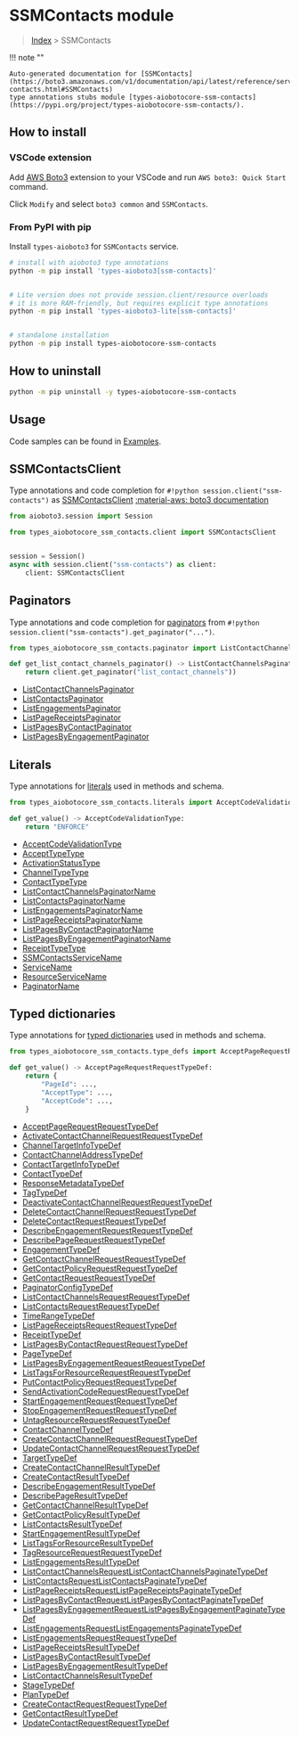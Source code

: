 # SSMContacts module

> [Index](../README.md) > SSMContacts


!!! note ""

    Auto-generated documentation for [SSMContacts](https://boto3.amazonaws.com/v1/documentation/api/latest/reference/services/ssm-contacts.html#SSMContacts)
    type annotations stubs module [types-aiobotocore-ssm-contacts](https://pypi.org/project/types-aiobotocore-ssm-contacts/).

## How to install

### VSCode extension

Add [AWS Boto3](https://marketplace.visualstudio.com/items?itemName=Boto3typed.boto3-ide)
extension to your VSCode and run `AWS boto3: Quick Start` command.

Click `Modify` and select `boto3 common` and `SSMContacts`.

### From PyPI with pip

Install `types-aioboto3` for `SSMContacts` service.

```bash
# install with aioboto3 type annotations
python -m pip install 'types-aioboto3[ssm-contacts]'


# Lite version does not provide session.client/resource overloads
# it is more RAM-friendly, but requires explicit type annotations
python -m pip install 'types-aioboto3-lite[ssm-contacts]'


# standalone installation
python -m pip install types-aiobotocore-ssm-contacts
```



## How to uninstall

```bash
python -m pip uninstall -y types-aiobotocore-ssm-contacts
```

## Usage

Code samples can be found in [Examples](./usage.md).

## SSMContactsClient

Type annotations and code completion for  `#!python session.client("ssm-contacts")` as [SSMContactsClient](./client.md)
[:material-aws: boto3 documentation](https://boto3.amazonaws.com/v1/documentation/api/latest/reference/services/ssm-contacts.html#SSMContacts.Client)

```python title="Usage example"
from aioboto3.session import Session

from types_aiobotocore_ssm_contacts.client import SSMContactsClient


session = Session()
async with session.client("ssm-contacts") as client:
    client: SSMContactsClient
```


## Paginators

Type annotations and code completion for
[paginators](./paginators.md)
from `#!python session.client("ssm-contacts").get_paginator("...")`.

```python title="Usage example"
from types_aiobotocore_ssm_contacts.paginator import ListContactChannelsPaginator

def get_list_contact_channels_paginator() -> ListContactChannelsPaginator:
    return client.get_paginator("list_contact_channels"))
```

- [ListContactChannelsPaginator](./paginators.md#listcontactchannelspaginator)
- [ListContactsPaginator](./paginators.md#listcontactspaginator)
- [ListEngagementsPaginator](./paginators.md#listengagementspaginator)
- [ListPageReceiptsPaginator](./paginators.md#listpagereceiptspaginator)
- [ListPagesByContactPaginator](./paginators.md#listpagesbycontactpaginator)
- [ListPagesByEngagementPaginator](./paginators.md#listpagesbyengagementpaginator)








## Literals

Type annotations for [literals](./literals.md) used in methods and schema.

```python title="Usage example"
from types_aiobotocore_ssm_contacts.literals import AcceptCodeValidationType

def get_value() -> AcceptCodeValidationType:
    return "ENFORCE"
```

- [AcceptCodeValidationType](./literals.md#acceptcodevalidationtype)
- [AcceptTypeType](./literals.md#accepttypetype)
- [ActivationStatusType](./literals.md#activationstatustype)
- [ChannelTypeType](./literals.md#channeltypetype)
- [ContactTypeType](./literals.md#contacttypetype)
- [ListContactChannelsPaginatorName](./literals.md#listcontactchannelspaginatorname)
- [ListContactsPaginatorName](./literals.md#listcontactspaginatorname)
- [ListEngagementsPaginatorName](./literals.md#listengagementspaginatorname)
- [ListPageReceiptsPaginatorName](./literals.md#listpagereceiptspaginatorname)
- [ListPagesByContactPaginatorName](./literals.md#listpagesbycontactpaginatorname)
- [ListPagesByEngagementPaginatorName](./literals.md#listpagesbyengagementpaginatorname)
- [ReceiptTypeType](./literals.md#receipttypetype)
- [SSMContactsServiceName](./literals.md#ssmcontactsservicename)
- [ServiceName](./literals.md#servicename)
- [ResourceServiceName](./literals.md#resourceservicename)
- [PaginatorName](./literals.md#paginatorname)




## Typed dictionaries

Type annotations for [typed dictionaries](./type_defs.md) used in methods and schema.

```python title="Usage example"
from types_aiobotocore_ssm_contacts.type_defs import AcceptPageRequestRequestTypeDef

def get_value() -> AcceptPageRequestRequestTypeDef:
    return {
        "PageId": ...,
        "AcceptType": ...,
        "AcceptCode": ...,
    }
```

- [AcceptPageRequestRequestTypeDef](./type_defs.md#acceptpagerequestrequesttypedef)
- [ActivateContactChannelRequestRequestTypeDef](./type_defs.md#activatecontactchannelrequestrequesttypedef)
- [ChannelTargetInfoTypeDef](./type_defs.md#channeltargetinfotypedef)
- [ContactChannelAddressTypeDef](./type_defs.md#contactchanneladdresstypedef)
- [ContactTargetInfoTypeDef](./type_defs.md#contacttargetinfotypedef)
- [ContactTypeDef](./type_defs.md#contacttypedef)
- [ResponseMetadataTypeDef](./type_defs.md#responsemetadatatypedef)
- [TagTypeDef](./type_defs.md#tagtypedef)
- [DeactivateContactChannelRequestRequestTypeDef](./type_defs.md#deactivatecontactchannelrequestrequesttypedef)
- [DeleteContactChannelRequestRequestTypeDef](./type_defs.md#deletecontactchannelrequestrequesttypedef)
- [DeleteContactRequestRequestTypeDef](./type_defs.md#deletecontactrequestrequesttypedef)
- [DescribeEngagementRequestRequestTypeDef](./type_defs.md#describeengagementrequestrequesttypedef)
- [DescribePageRequestRequestTypeDef](./type_defs.md#describepagerequestrequesttypedef)
- [EngagementTypeDef](./type_defs.md#engagementtypedef)
- [GetContactChannelRequestRequestTypeDef](./type_defs.md#getcontactchannelrequestrequesttypedef)
- [GetContactPolicyRequestRequestTypeDef](./type_defs.md#getcontactpolicyrequestrequesttypedef)
- [GetContactRequestRequestTypeDef](./type_defs.md#getcontactrequestrequesttypedef)
- [PaginatorConfigTypeDef](./type_defs.md#paginatorconfigtypedef)
- [ListContactChannelsRequestRequestTypeDef](./type_defs.md#listcontactchannelsrequestrequesttypedef)
- [ListContactsRequestRequestTypeDef](./type_defs.md#listcontactsrequestrequesttypedef)
- [TimeRangeTypeDef](./type_defs.md#timerangetypedef)
- [ListPageReceiptsRequestRequestTypeDef](./type_defs.md#listpagereceiptsrequestrequesttypedef)
- [ReceiptTypeDef](./type_defs.md#receipttypedef)
- [ListPagesByContactRequestRequestTypeDef](./type_defs.md#listpagesbycontactrequestrequesttypedef)
- [PageTypeDef](./type_defs.md#pagetypedef)
- [ListPagesByEngagementRequestRequestTypeDef](./type_defs.md#listpagesbyengagementrequestrequesttypedef)
- [ListTagsForResourceRequestRequestTypeDef](./type_defs.md#listtagsforresourcerequestrequesttypedef)
- [PutContactPolicyRequestRequestTypeDef](./type_defs.md#putcontactpolicyrequestrequesttypedef)
- [SendActivationCodeRequestRequestTypeDef](./type_defs.md#sendactivationcoderequestrequesttypedef)
- [StartEngagementRequestRequestTypeDef](./type_defs.md#startengagementrequestrequesttypedef)
- [StopEngagementRequestRequestTypeDef](./type_defs.md#stopengagementrequestrequesttypedef)
- [UntagResourceRequestRequestTypeDef](./type_defs.md#untagresourcerequestrequesttypedef)
- [ContactChannelTypeDef](./type_defs.md#contactchanneltypedef)
- [CreateContactChannelRequestRequestTypeDef](./type_defs.md#createcontactchannelrequestrequesttypedef)
- [UpdateContactChannelRequestRequestTypeDef](./type_defs.md#updatecontactchannelrequestrequesttypedef)
- [TargetTypeDef](./type_defs.md#targettypedef)
- [CreateContactChannelResultTypeDef](./type_defs.md#createcontactchannelresulttypedef)
- [CreateContactResultTypeDef](./type_defs.md#createcontactresulttypedef)
- [DescribeEngagementResultTypeDef](./type_defs.md#describeengagementresulttypedef)
- [DescribePageResultTypeDef](./type_defs.md#describepageresulttypedef)
- [GetContactChannelResultTypeDef](./type_defs.md#getcontactchannelresulttypedef)
- [GetContactPolicyResultTypeDef](./type_defs.md#getcontactpolicyresulttypedef)
- [ListContactsResultTypeDef](./type_defs.md#listcontactsresulttypedef)
- [StartEngagementResultTypeDef](./type_defs.md#startengagementresulttypedef)
- [ListTagsForResourceResultTypeDef](./type_defs.md#listtagsforresourceresulttypedef)
- [TagResourceRequestRequestTypeDef](./type_defs.md#tagresourcerequestrequesttypedef)
- [ListEngagementsResultTypeDef](./type_defs.md#listengagementsresulttypedef)
- [ListContactChannelsRequestListContactChannelsPaginateTypeDef](./type_defs.md#listcontactchannelsrequestlistcontactchannelspaginatetypedef)
- [ListContactsRequestListContactsPaginateTypeDef](./type_defs.md#listcontactsrequestlistcontactspaginatetypedef)
- [ListPageReceiptsRequestListPageReceiptsPaginateTypeDef](./type_defs.md#listpagereceiptsrequestlistpagereceiptspaginatetypedef)
- [ListPagesByContactRequestListPagesByContactPaginateTypeDef](./type_defs.md#listpagesbycontactrequestlistpagesbycontactpaginatetypedef)
- [ListPagesByEngagementRequestListPagesByEngagementPaginateTypeDef](./type_defs.md#listpagesbyengagementrequestlistpagesbyengagementpaginatetypedef)
- [ListEngagementsRequestListEngagementsPaginateTypeDef](./type_defs.md#listengagementsrequestlistengagementspaginatetypedef)
- [ListEngagementsRequestRequestTypeDef](./type_defs.md#listengagementsrequestrequesttypedef)
- [ListPageReceiptsResultTypeDef](./type_defs.md#listpagereceiptsresulttypedef)
- [ListPagesByContactResultTypeDef](./type_defs.md#listpagesbycontactresulttypedef)
- [ListPagesByEngagementResultTypeDef](./type_defs.md#listpagesbyengagementresulttypedef)
- [ListContactChannelsResultTypeDef](./type_defs.md#listcontactchannelsresulttypedef)
- [StageTypeDef](./type_defs.md#stagetypedef)
- [PlanTypeDef](./type_defs.md#plantypedef)
- [CreateContactRequestRequestTypeDef](./type_defs.md#createcontactrequestrequesttypedef)
- [GetContactResultTypeDef](./type_defs.md#getcontactresulttypedef)
- [UpdateContactRequestRequestTypeDef](./type_defs.md#updatecontactrequestrequesttypedef)


